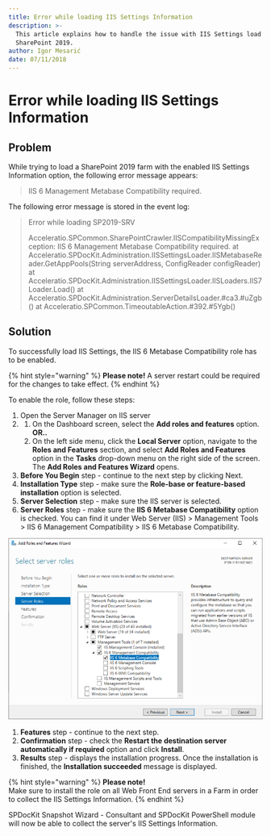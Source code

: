 ```yaml
---
title: Error while loading IIS Settings Information
description: >-
  This article explains how to handle the issue with IIS Settings load on
  SharePoint 2019.
author: Igor Mesarić
date: 07/11/2018
---
```


# Error while loading IIS Settings Information

## Problem

While trying to load a SharePoint 2019 farm with the enabled IIS Settings Information option, the following error message appears:

> IIS 6 Management Metabase Compatibility required.

The following error message is stored in the event log:

> Error while loading SP2019-SRV
>
> Acceleratio.SPCommon.SharePointCrawler.IISCompatibilityMissingException: IIS 6 Management Metabase Compatibility required. at Acceleratio.SPDocKit.Administration.IISSettingsLoader.IISMetabaseReader.GetAppPools\(String serverAddress, ConfigReader configReader\) at Acceleratio.SPDocKit.Administration.IISSettingsLoader.IISLoaders.IIS7Loader.Load\(\) at Acceleratio.SPDocKit.Administration.ServerDetailsLoader.\#ca3.\#uZgb\(\) at Acceleratio.SPCommon.TimeoutableAction.\#392.\#5Ygb\(\)

## Solution

To successfully load IIS Settings, the IIS 6 Metabase Compatibility role has to be enabled.

{% hint style="warning" %}
**Please note!** A server restart could be required for the changes to take effect.
{% endhint %}

To enable the role, follow these steps:

1. Open the Server Manager on IIS server  
2. 1. On the Dashboard screen, select the **Add roles and features** option. **OR..**
   2. On the left side menu, click the **Local Server** option, navigate to the **Roles and Features** section, and select **Add Roles and Features** option in the **Tasks** drop-down menu on the right side of the screen. The **Add Roles and Features Wizard** opens.  
3. **Before You Begin** step - continue to the next step by clicking Next.  
4. **Installation Type** step - make sure the **Role-base or feature-based installation** option is selected.  
5. **Server Selection** step - make sure the IIS server is selected.  
6. **Server Roles** step - make sure the **IIS 6 Metabase Compatibility** option is checked. You can find it under     Web Server \(IIS\) &gt; Management Tools &gt; IIS 6 Management Compatibility &gt; IIS 6 Metabase Compatibility.

![](../../.gitbook/assets/add-roles-and-features-wizard.png)

1. **Features** step - continue to the next step.    
2. **Confirmation** step - check the **Restart the destination server automatically if required** option and click **Install**.    
3. **Results** step - displays the installation progress. Once the installation is finished, the **Installation succeeded** message is displayed. 

{% hint style="warning" %}
**Please note!**  
Make sure to install the role on all Web Front End servers in a Farm in order to collect the IIS Settings Information.
{% endhint %}

SPDocKit Snapshot Wizard - Consultant and SPDocKit PowerShell module will now be able to collect the server's IIS Settings Information.

